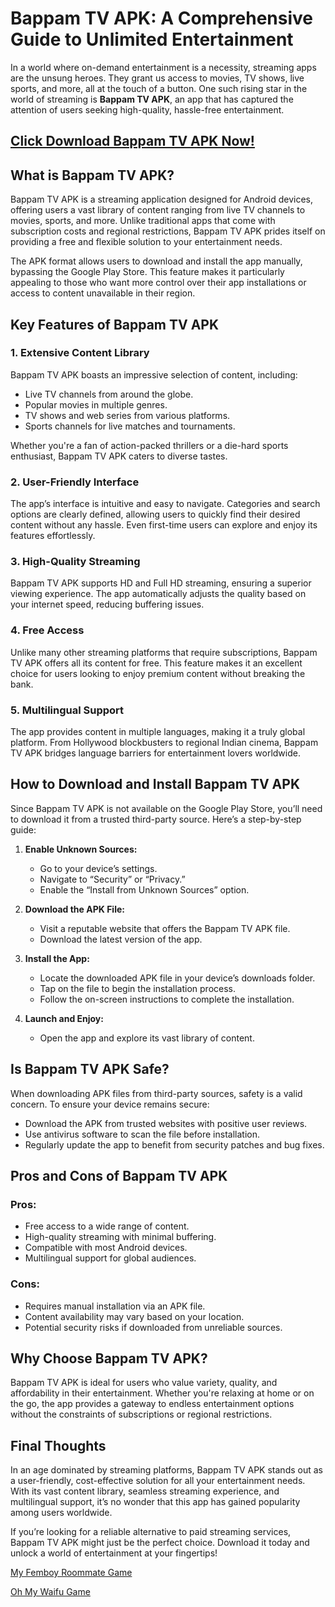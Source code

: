 # Bappam TV APK: A Comprehensive Guide to Unlimited Entertainment

In a world where on-demand entertainment is a necessity, streaming apps are the unsung heroes. They grant us access to movies, TV shows, live sports, and more, all at the touch of a button. One such rising star in the world of streaming is **Bappam TV APK**, an app that has captured the attention of users seeking high-quality, hassle-free entertainment.

## [Click Download Bappam TV APK Now!](https://spoo.me/riunou)

## What is Bappam TV APK?

Bappam TV APK is a streaming application designed for Android devices, offering users a vast library of content ranging from live TV channels to movies, sports, and more. Unlike traditional apps that come with subscription costs and regional restrictions, Bappam TV APK prides itself on providing a free and flexible solution to your entertainment needs.

The APK format allows users to download and install the app manually, bypassing the Google Play Store. This feature makes it particularly appealing to those who want more control over their app installations or access to content unavailable in their region.

## Key Features of Bappam TV APK

### 1. **Extensive Content Library**
Bappam TV APK boasts an impressive selection of content, including:
- Live TV channels from around the globe.
- Popular movies in multiple genres.
- TV shows and web series from various platforms.
- Sports channels for live matches and tournaments.

Whether you're a fan of action-packed thrillers or a die-hard sports enthusiast, Bappam TV APK caters to diverse tastes.

### 2. **User-Friendly Interface**
The app’s interface is intuitive and easy to navigate. Categories and search options are clearly defined, allowing users to quickly find their desired content without any hassle. Even first-time users can explore and enjoy its features effortlessly.

### 3. **High-Quality Streaming**
Bappam TV APK supports HD and Full HD streaming, ensuring a superior viewing experience. The app automatically adjusts the quality based on your internet speed, reducing buffering issues.

### 4. **Free Access**
Unlike many other streaming platforms that require subscriptions, Bappam TV APK offers all its content for free. This feature makes it an excellent choice for users looking to enjoy premium content without breaking the bank.

### 5. **Multilingual Support**
The app provides content in multiple languages, making it a truly global platform. From Hollywood blockbusters to regional Indian cinema, Bappam TV APK bridges language barriers for entertainment lovers worldwide.

## How to Download and Install Bappam TV APK

Since Bappam TV APK is not available on the Google Play Store, you’ll need to download it from a trusted third-party source. Here’s a step-by-step guide:

1. **Enable Unknown Sources:**
   - Go to your device’s settings.
   - Navigate to “Security” or “Privacy.”
   - Enable the “Install from Unknown Sources” option.

2. **Download the APK File:**
   - Visit a reputable website that offers the Bappam TV APK file.
   - Download the latest version of the app.

3. **Install the App:**
   - Locate the downloaded APK file in your device’s downloads folder.
   - Tap on the file to begin the installation process.
   - Follow the on-screen instructions to complete the installation.

4. **Launch and Enjoy:**
   - Open the app and explore its vast library of content.

## Is Bappam TV APK Safe?

When downloading APK files from third-party sources, safety is a valid concern. To ensure your device remains secure:
- Download the APK from trusted websites with positive user reviews.
- Use antivirus software to scan the file before installation.
- Regularly update the app to benefit from security patches and bug fixes.

## Pros and Cons of Bappam TV APK

### Pros:
- Free access to a wide range of content.
- High-quality streaming with minimal buffering.
- Compatible with most Android devices.
- Multilingual support for global audiences.

### Cons:
- Requires manual installation via an APK file.
- Content availability may vary based on your location.
- Potential security risks if downloaded from unreliable sources.

## Why Choose Bappam TV APK?

Bappam TV APK is ideal for users who value variety, quality, and affordability in their entertainment. Whether you're relaxing at home or on the go, the app provides a gateway to endless entertainment options without the constraints of subscriptions or regional restrictions.

## Final Thoughts

In an age dominated by streaming platforms, Bappam TV APK stands out as a user-friendly, cost-effective solution for all your entertainment needs. With its vast content library, seamless streaming experience, and multilingual support, it’s no wonder that this app has gained popularity among users worldwide.

If you’re looking for a reliable alternative to paid streaming services, Bappam TV APK might just be the perfect choice. Download it today and unlock a world of entertainment at your fingertips!

[My Femboy Roommate Game](https://github.com/myfemboy-roommateapk)

[Oh My Waifu Game](https://github.com/Oh-My-Waifu-Bine)
